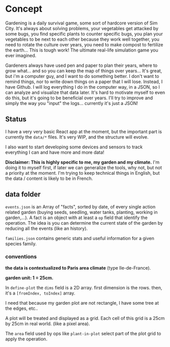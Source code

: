 # Concept

Gardening is a daily survival game, some sort of hardcore version of Sim City. It's always about solving problems, your vegetables get attacked by some bugs, you find specific plants to counter specific bugs, you plan your vegetables to be next to each other because they work well together, you need to rotate the culture over years, you need to make compost to fertilize the earth... This is tough work! The ultimate real-life simulation game you ever imagined.

Gardeners always have used pen and paper to plan their years, where to grow what... and so you can keep the map of things over years...  It's great, but i'm a computer guy, and I want to do something better. I don't want to remind things, nor to write down things on a paper that I will lose. Instead, I have Github. I will log everything I do in the computer way, in a JSON, so I can analyze and visualize that data later. It's hard to motivate myself to even do this, but it's going to be beneficial over years. I'll try to improve and simply the way you "input" the logs... currently it's just a JSON!

## Status

I have a very very basic React app at the moment, but the important part is currently the `data/*` files. It's very WIP, and the structure will evolve.

I also want to start developing some devices and sensors to track everything I can and have more and more data!

**Disclaimer: This is highly specific to me, my garden and my climate.** I'm doing it to myself first, if later we can generalize the tools, why not, but not a priority at the moment. I'm trying to keep technical things in English, but the data / content is likely to be in French.

## data folder

`events.json` is an Array of "facts", sorted by date, of every single action related garden (buying seeds, seedling, water tanks, planting, working in garden,...). A fact is an object with at least a `op` field that identify the operation. The idea is you can determine the current state of the garden by reducing all the events (like an history).

`families.json` contains generic stats and useful information for a given species family.


### conventions

**the data is contextualized to Paris area climate** (type Ile-de-France).

**garden unit: 1 = 25cm.**

In `define-plot` the `dims` field is a 2D array. first dimension is the rows. then, it's a `[fromIndex, toIndex]` array.

I need that because my garden plot are not rectangle, I have some tree at the edges, etc..

A plot will be treated and displayed as a grid. Each cell of this grid is a 25cm by 25cm in real world. (like a pixel area).

The `area` field used by ops like `plant-in-plot` select part of the plot grid to apply the operation.
